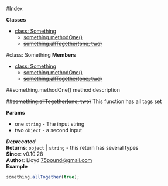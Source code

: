 #Index


**Classes**

* [class: Something](#Something)
  * [something.methodOne()](#Something#methodOne)
  * [~~something.allTogether(one, two)~~](#Something#allTogether)


<a name="Something"></a>
#class: Something
**Members**

* [class: Something](#Something)
  * [something.methodOne()](#Something#methodOne)
  * [~~something.allTogether(one, two)~~](#Something#allTogether)

<a name="Something#methodOne"></a>
##something.methodOne()
method description

<a name="Something#allTogether"></a>
##~~something.allTogether(one, two)~~
This function has all tags set

**Params**

- one `string` - The input string
- two `object` - a second input

***Deprecated***  
**Returns**: `object` | `string` - this return has several types  
**Since**: v0.10.28  
**Author**: Lloyd <75pound@gmail.com>  
**Example**  
```js
something.allTogether(true);
```



